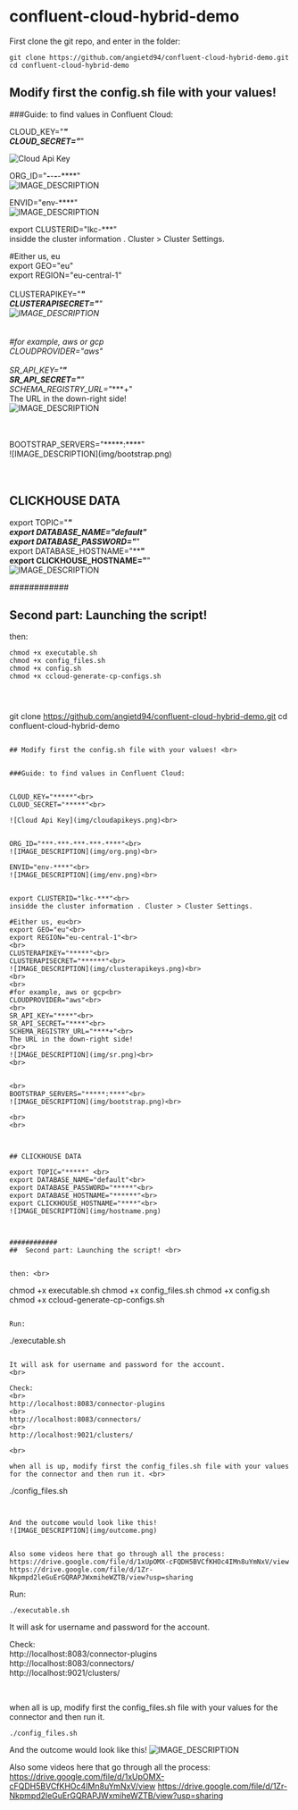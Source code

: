 # confluent-cloud-hybrid-demo


First clone the git repo, and enter in the folder:

```
git clone https://github.com/angietd94/confluent-cloud-hybrid-demo.git
cd confluent-cloud-hybrid-demo

```

## Modify first the config.sh file with your values! <br>


###Guide: to find values in Confluent Cloud:


CLOUD_KEY="*****"<br>
CLOUD_SECRET="*****"<br>

![Cloud Api Key](img/cloudapikeys.png)<br>


ORG_ID="***-***-***-***-****"<br>
![IMAGE_DESCRIPTION](img/org.png)<br>

ENVID="env-****"<br>
![IMAGE_DESCRIPTION](img/env.png)<br>


export CLUSTERID="lkc-***"<br>
insidde the cluster information . Cluster > Cluster Settings.

#Either us, eu<br>
export GEO="eu"<br>
export REGION="eu-central-1"<br>
<br>
CLUSTERAPIKEY="*****"<br>
CLUSTERAPISECRET="******"<br>
![IMAGE_DESCRIPTION](img/clusterapikeys.png)<br>
<br>
<br>
#for example, aws or gcp<br>
CLOUDPROVIDER="aws"<br>
<br>
SR_API_KEY="****"<br>
SR_API_SECRET="****"<br>
SCHEMA_REGISTRY_URL="****+"<br>
The URL in the down-right side!
<br>
![IMAGE_DESCRIPTION](img/sr.png)<br>
<br>


<br>
BOOTSTRAP_SERVERS="*****:****"<br>
![IMAGE_DESCRIPTION](img/bootstrap.png)<br>

<br>
<br>



## CLICKHOUSE DATA

export TOPIC="*****" <br>
export DATABASE_NAME="default"<br>
export DATABASE_PASSWORD="*****"<br>
export DATABASE_HOSTNAME="******"<br>
export CLICKHOUSE_HOSTNAME="****"<br>
![IMAGE_DESCRIPTION](img/hostname.png)



############
##  Second part: Launching the script! <br>


then: <br>
```
chmod +x executable.sh 
chmod +x config_files.sh
chmod +x config.sh
chmod +x ccloud-generate-cp-configs.sh




```
git clone https://github.com/angietd94/confluent-cloud-hybrid-demo.git
cd confluent-cloud-hybrid-demo

```

## Modify first the config.sh file with your values! <br>


###Guide: to find values in Confluent Cloud:


CLOUD_KEY="*****"<br>
CLOUD_SECRET="*****"<br>

![Cloud Api Key](img/cloudapikeys.png)<br>


ORG_ID="***-***-***-***-****"<br>
![IMAGE_DESCRIPTION](img/org.png)<br>

ENVID="env-****"<br>
![IMAGE_DESCRIPTION](img/env.png)<br>


export CLUSTERID="lkc-***"<br>
insidde the cluster information . Cluster > Cluster Settings.

#Either us, eu<br>
export GEO="eu"<br>
export REGION="eu-central-1"<br>
<br>
CLUSTERAPIKEY="*****"<br>
CLUSTERAPISECRET="******"<br>
![IMAGE_DESCRIPTION](img/clusterapikeys.png)<br>
<br>
<br>
#for example, aws or gcp<br>
CLOUDPROVIDER="aws"<br>
<br>
SR_API_KEY="****"<br>
SR_API_SECRET="****"<br>
SCHEMA_REGISTRY_URL="****+"<br>
The URL in the down-right side!
<br>
![IMAGE_DESCRIPTION](img/sr.png)<br>
<br>


<br>
BOOTSTRAP_SERVERS="*****:****"<br>
![IMAGE_DESCRIPTION](img/bootstrap.png)<br>

<br>
<br>



## CLICKHOUSE DATA

export TOPIC="*****" <br>
export DATABASE_NAME="default"<br>
export DATABASE_PASSWORD="*****"<br>
export DATABASE_HOSTNAME="******"<br>
export CLICKHOUSE_HOSTNAME="****"<br>
![IMAGE_DESCRIPTION](img/hostname.png)



############
##  Second part: Launching the script! <br>


then: <br>
```
chmod +x executable.sh 
chmod +x config_files.sh
chmod +x config.sh
chmod +x ccloud-generate-cp-configs.sh
```

Run:
```
./executable.sh 
```

It will ask for username and password for the account.
<br>

Check: 
<br>
http://localhost:8083/connector-plugins 
<br>
http://localhost:8083/connectors/ 
<br>
http://localhost:9021/clusters/

<br>

when all is up, modify first the config_files.sh file with your values for the connector and then run it. <br>
```
./config_files.sh
```


And the outcome would look like this!
![IMAGE_DESCRIPTION](img/outcome.png)


Also some videos here that go through all the process:
https://drive.google.com/file/d/1xUpOMX-cFQDH5BVCfKHOc4IMn8uYmNxV/view
https://drive.google.com/file/d/1Zr-Nkpmpd2leGuErGQRAPJWxmiheWZTB/view?usp=sharing

```

Run:
```
./executable.sh 
```

It will ask for username and password for the account.
<br>

Check: 
<br>
http://localhost:8083/connector-plugins 
<br>
http://localhost:8083/connectors/ 
<br>
http://localhost:9021/clusters/

<br>

when all is up, modify first the config_files.sh file with your values for the connector and then run it. <br>
```
./config_files.sh
```


And the outcome would look like this!
![IMAGE_DESCRIPTION](img/outcome.png)


Also some videos here that go through all the process:
https://drive.google.com/file/d/1xUpOMX-cFQDH5BVCfKHOc4IMn8uYmNxV/view
https://drive.google.com/file/d/1Zr-Nkpmpd2leGuErGQRAPJWxmiheWZTB/view?usp=sharing

